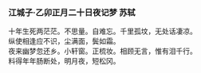 ### 江城子·乙卯正月二十日夜记梦  苏轼   
十年生死两茫茫。不思量。自难忘。千里孤坟，无处话凄凉。  
纵使相逢应不识，尘满面，鬓如霜。  
夜来幽梦忽还乡。小轩窗。正梳妆。相顾无言，惟有泪千行。  
料得年年肠断处，明月夜，短松冈。  
